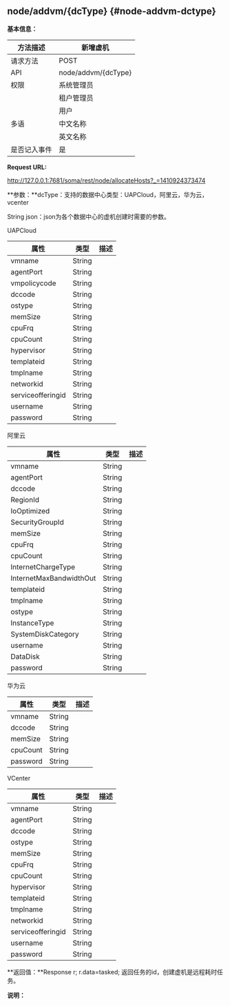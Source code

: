 ## node/addvm/{dcType} {#node-addvm-dctype}

**基本信息：**

| 方法描述 | 新增虚机 |
| --- | --- |
| 请求方法 | POST |
| API | node/addvm/{dcType} |
| 权限 | 系统管理员 | 是 |
|  | 租户管理员 | 是 |
|  | 用户 | 否 |
| 多语 | 中文名称 | 新增虚机 |
|  | 英文名称 |  |
| 是否记入事件 | 是 |

**Request URL:**

http://127.0.0.1:7681/soma/rest/node/allocateHosts?_=1410924373474

**参数：**dcType：支持的数据中心类型：UAPCloud，阿里云，华为云，vcenter

String json：json为各个数据中心的虚机创建时需要的参数。

UAPCloud

| 属性 | 类型 | 描述 |
| --- | --- | --- |
| vmname | String |  |
| agentPort | String |  |
| vmpolicycode | String |  |
| dccode | String |  |
| ostype | String |  |
| memSize | String |  |
| cpuFrq | String |  |
| cpuCount | String |  |
| hypervisor | String |  |
| templateid | String |  |
| tmplname | String |  |
| networkid | String |  |
| serviceofferingid | String |  |
| username | String |  |
| password | String |  |

阿里云

| 属性 | 类型 | 描述 |
| --- | --- | --- |
| vmname | String |  |
| agentPort | String |  |
| dccode | String |  |
| RegionId | String |  |
| IoOptimized | String |  |
| SecurityGroupId | String |  |
| memSize | String |  |
| cpuFrq | String |  |
| cpuCount | String |  |
| InternetChargeType | String |  |
| InternetMaxBandwidthOut | String |  |
| templateid | String |  |
| tmplname | String |  |
| ostype | String |  |
| InstanceType | String |  |
| SystemDiskCategory | String |  |
| username | String |  |
| DataDisk | String |  |
| password | String |  |

华为云

| 属性 | 类型 | 描述 |
| --- | --- | --- |
| vmname | String |  |
| dccode | String |  |
| memSize | String |  |
| cpuCount | String |  |
| password | String |  |

VCenter

| 属性 | 类型 | 描述 |
| --- | --- | --- |
| vmname | String |  |
| agentPort | String |  |
| dccode | String |  |
| ostype | String |  |
| memSize | String |  |
| cpuFrq | String |  |
| cpuCount | String |  |
| hypervisor | String |  |
| templateid | String |  |
| tmplname | String |  |
| networkid | String |  |
| serviceofferingid | String |  |
| username | String |  |
| password | String |  |

**返回值：**Response r; r.data=tasked; 返回任务的id，创建虚机是远程耗时任务。

**说明：**